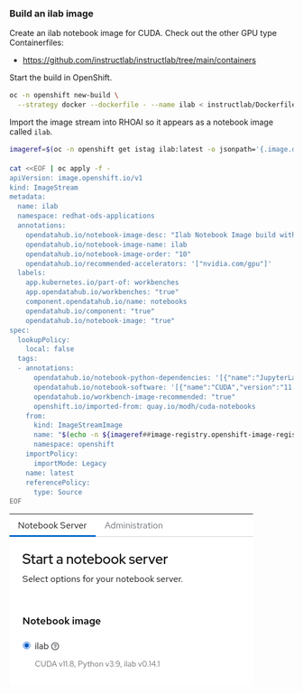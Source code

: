### Build an ilab image

Create an ilab notebook image for CUDA. Check out the other GPU type Containerfiles:

- https://github.com/instructlab/instructlab/tree/main/containers

Start the build in OpenShift.

```bash
oc -n openshift new-build \
  --strategy docker --dockerfile - --name ilab < instructlab/Dockerfile
```

Import the image stream into RHOAI so it appears as a notebook image called `ilab`.

```bash
imageref=$(oc -n openshift get istag ilab:latest -o jsonpath='{.image.dockerImageReference}')

cat <<EOF | oc apply -f -
apiVersion: image.openshift.io/v1
kind: ImageStream
metadata:
  name: ilab
  namespace: redhat-ods-applications
  annotations:
    opendatahub.io/notebook-image-desc: "Ilab Notebook Image build with GPU Support"
    opendatahub.io/notebook-image-name: ilab
    opendatahub.io/notebook-image-order: "10"
    opendatahub.io/recommended-accelerators: '["nvidia.com/gpu"]'
  labels:
    app.kubernetes.io/part-of: workbenches
    app.opendatahub.io/workbenches: "true"
    component.opendatahub.io/name: notebooks
    opendatahub.io/component: "true"
    opendatahub.io/notebook-image: "true"
spec:
  lookupPolicy:
    local: false
  tags:
  - annotations:
      opendatahub.io/notebook-python-dependencies: '[{"name":"JupyterLab","version":"3.6"},{"name":"Notebook","version":"6.5"}]'
      opendatahub.io/notebook-software: '[{"name":"CUDA","version":"11.8"},{"name":"Python","version":"v3.9"},{"name":"ilab","version":"v0.14.1"}]'
      opendatahub.io/workbench-image-recommended: "true"
      openshift.io/imported-from: quay.io/modh/cuda-notebooks
    from:
      kind: ImageStreamImage
      name: "$(echo -n ${imageref##image-registry.openshift-image-registry.svc:5000/openshift/})"
      namespace: openshift
    importPolicy:
      importMode: Legacy
    name: latest
    referencePolicy:
      type: Source
EOF
```

![ilab-notebook-imagestream.png](images/ilab-notebook-imagestream.png)